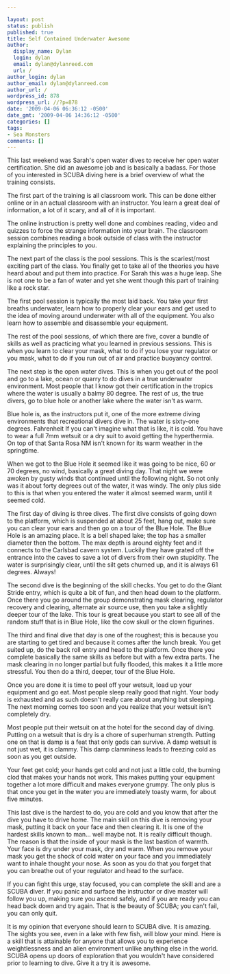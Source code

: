 ```yaml
---

layout: post
status: publish
published: true
title: Self Contained Underwater Awesome
author:
  display_name: Dylan
  login: dylan
  email: dylan@dylanreed.com
  url: /
author_login: dylan
author_email: dylan@dylanreed.com
author_url: /
wordpress_id: 878
wordpress_url: //?p=878
date: '2009-04-06 06:36:12 -0500'
date_gmt: '2009-04-06 14:36:12 -0500'
categories: []
tags:
- Sea Monsters
comments: []
---
```


This last weekend was Sarah's open water dives to receive her open water certification. She did an awesome job and is basically a badass. For those of you interested in SCUBA diving here is a brief overview of what the training consists.

The first part of the training is all classroom work. This can be done either online or in an actual classroom with an instructor. You learn a great deal of information, a lot of it scary, and all of it is important.

 The online instruction is pretty well done and combines reading, video and quizzes to force the strange information into your brain. The classroom session combines reading a book outside of class with the instructor explaining the principles to you.

The next part of the class is the pool sessions. This is the scariest/most exciting part of the class. You finally get to take all of the theories you have heard about and put them into practice. For Sarah this was a huge leap. She is not one to be a fan of water and yet she went though this part of training like a rock star.

The first pool session is typically the most laid back. You take your first breaths underwater, learn how to properly clear your ears and get used to the idea of moving around underwater with all of the equipment. You also learn how to assemble and disassemble your equipment.

The rest of the pool sessions, of which there are five, cover a bundle of skills as well as practicing what you learned in previous sessions. This is when you learn to clear your mask, what to do if you lose your regulator or you mask, what to do if you run out of air and practice buoyancy control.

The next step is the open water dives. This is when you get out of the pool and go to a lake, ocean or quarry to do dives in a true underwater environment. Most people that I know got their certification in the tropics where the water is usually a balmy 80 degree. The rest of us, the true divers, go to blue hole or another lake where the water isn't as warm.

Blue hole is, as the instructors put it, one of the more extreme diving environments that recreational divers dive in. The water is sixty-one degrees. Fahrenheit If you can't imagine what that is like, it is cold. You have to wear a full 7mm wetsuit or a dry suit to avoid getting the hyperthermia. On top of that Santa Rosa NM isn't known for its warm weather in the springtime.

When we got to the Blue Hole it seemed like it was going to be nice, 60 or 70 degrees, no wind, basically a great diving day. That night we were awoken by gusty winds that continued until the following night. So not only was it about forty degrees out of the water, it was windy. The only plus side to this is that when you entered the water it almost seemed warm, until it seemed cold.

The first day of diving is three dives. The first dive consists of going down to the platform, which is suspended at about 25 feet, hang out, make sure you can clear your ears and then go on a tour of the Blue Hole. The Blue Hole is an amazing place. It is a bell shaped lake; the top has a smaller diameter then the bottom. The max depth is around eighty feet and it connects to the Carlsbad cavern system. Luckily they have grated off the entrance into the caves to save a lot of divers from their own stupidity. The water is surprisingly clear, until the silt gets churned up, and it is always 61 degrees. Always!

The second dive is the beginning of the skill checks. You get to do the Giant Stride entry, which is quite a bit of fun, and then head down to the platform. Once there you go around the group demonstrating mask clearing, regulator recovery and clearing, alternate air source use, then you take a slightly deeper tour of the lake. This tour is great because you start to see all of the random stuff that is in Blue Hole, like the cow skull or the clown figurines.

The third and final dive that day is one of the roughest; this is because you are starting to get tired and because it comes after the lunch break. You get suited up, do the back roll entry and head to the platform. Once there you complete basically the same skills as before but with a few extra parts. The mask clearing in no longer partial but fully flooded, this makes it a little more stressful. You then do a third, deeper, tour of the Blue Hole.

Once you are done it is time to peel off your wetsuit, load up your equipment and go eat. Most people sleep really good that night. Your body is exhausted and as such doesn't really care about anything but sleeping. The next morning comes too soon and you realize that your wetsuit isn't completely dry.

Most people put their wetsuit on at the hotel for the second day of diving. Putting on a wetsuit that is dry is a chore of superhuman strength. Putting one on that is damp is a feat that only gods can survive. A damp wetsuit is not just wet, it is clammy. This damp clamminess leads to freezing cold as soon as you get outside.

Your feet get cold; your hands get cold and not just a little cold, the burning clod that makes your hands not work. This makes putting your equipment together a lot more difficult and makes everyone grumpy. The only plus is that once you get in the water you are immediately toasty warm, for about five minutes.

This last dive is the hardest to do, you are cold and you know that after the dive you have to drive home. The main skill on this dive is removing your mask, putting it back on your face and then clearing it. It is one of the hardest skills known to man… well maybe not. It is really difficult though. The reason is that the inside of your mask is the last bastion of warmth. Your face is dry under your mask, dry and warm. When you remove your mask you get the shock of cold water on your face and you immediately want to inhale thought your nose. As soon as you do that you forget that you can breathe out of your regulator and head to the surface.

If you can fight this urge, stay focused, you can complete the skill and are a SCUBA diver. If you panic and surface the instructor or dive master will follow you up, making sure you ascend safely, and if you are ready you can head back down and try again. That is the beauty of SCUBA; you can't fail, you can only quit.

It is my opinion that everyone should learn to SCUBA dive. It is amazing. The sights you see, even in a lake with few fish, will blow your mind. Here is a skill that is attainable for anyone that allows you to experience weightlessness and an alien environment unlike anything else in the world. SCUBA opens up doors of exploration that you wouldn't have considered prior to learning to dive. Give it a try it is awesome.

 
